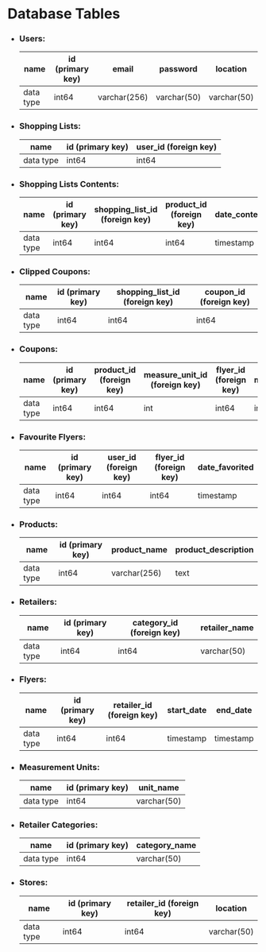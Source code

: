 <h1>Database Tables</h1>
<ul>


<li><h3>Users:</h3></li>

name | id (primary key) | email | password | location 
---  | --- | --- | --- |--- 
data type | int64 | varchar(256) | varchar(50) | varchar(50) 


<li><h3>Shopping Lists:</h3></li>

name | id (primary key) | user_id (foreign key) 
---  | --- | --- 
data type | int64 | int64 


<li><h3>Shopping Lists Contents:</h3></li>

name | id (primary key) | shopping_list_id (foreign key) | product_id (foreign key) | date_content_added 
---  | --- | --- | --- |--- 
data type | int64 | int64 | int64 | timestamp 


<li><h3>Clipped Coupons:</h3></li>

name | id (primary key) | shopping_list_id (foreign key) | coupon_id (foreign key)
---  | --- | --- | ---
data type | int64 | int64 | int64 


<li><h3>Coupons:</h3></li>

name | id (primary key) | product_id (foreign key) | measure_unit_id (foreign key) | flyer_id (foreign key) | measurement_number | discounted_price | coupon_description
---  | --- | --- | --- |--- | --- | --- | --- 
data type | int64 | int64 | int | int64 | int | int | text


<li><h3>Favourite Flyers:</h3></li>

name | id (primary key) | user_id (foreign key) | flyer_id (foreign key) | date_favorited
---  | --- | --- | --- | ---
data type | int64 | int64 | int64 | timestamp


<li><h3>Products:</h3></li>

name | id (primary key) | product_name | product_description
---  | --- | --- | ---
data type | int64 | varchar(256) | text 


<li><h3>Retailers:</h3></li>

name | id (primary key) | category_id (foreign key) | retailer_name 
---  |--- | --- | --- 
data type | int64 | int64 | varchar(50) 


<li><h3>Flyers:</h3></li>

name | id (primary key) | retailer_id (foreign key) | start_date | end_date
---  | --- | --- | ---  |--- 
data type | int64 | int64 | timestamp | timestamp

<li><h3>Measurement Units:</h3></li>

name | id (primary key) | unit_name
---  |--- | --- 
data type | int64 | varchar(50) 


<li><h3>Retailer Categories:</h3></li>

name | id (primary key) | category_name
---  |--- | --- 
data type | int64 | varchar(50) 


<li><h3>Stores:</h3></li>

name | id (primary key) | retailer_id (foreign key) | location 
---  |--- | --- | --- 
data type | int64 | int64 | varchar(50) 


</ul>
